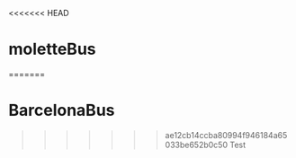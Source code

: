 <<<<<<< HEAD
# moletteBus
=======
# BarcelonaBus
>>>>>>> ae12cb14ccba80994f946184a65033be652b0c50
Test
